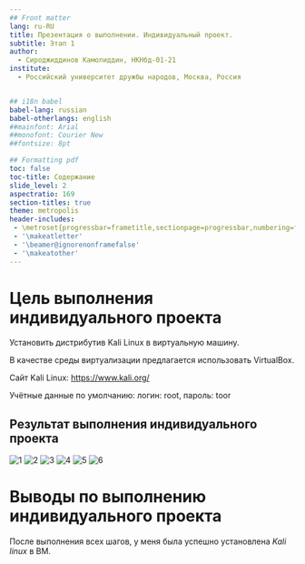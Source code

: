 ```yaml
---
## Front matter
lang: ru-RU
title: Презентация о выполнении. Индивидуальный проект. 
subtitle: Этап 1
author:
  - Сироджиддинов Камолиддин, НКНбд-01-21
institute:
  - Российский университет дружбы народов, Москва, Россия


## i18n babel
babel-lang: russian
babel-otherlangs: english
##mainfont: Arial
##monofont: Courier New
##fontsize: 8pt

## Formatting pdf
toc: false
toc-title: Содержание
slide_level: 2
aspectratio: 169
section-titles: true
theme: metropolis
header-includes:
 - \metroset{progressbar=frametitle,sectionpage=progressbar,numbering=fraction}
 - '\makeatletter'
 - '\beamer@ignorenonframefalse'
 - '\makeatother'
---
```


# Цель выполнения индивидуального проекта
Установить дистрибутив Kali Linux в виртуальную машину.

В качестве среды виртуализации предлагается использовать VirtualBox.

Сайт Kali Linux: https://www.kali.org/

Учётные данные по умолчанию: логин: root, пароль: toor

## Результат выполнения индивидуального проекта
![1](./image/5.png)
![2](./image/1.png)
![3](./image/4.png)
![4](./image/2.png)
![5](./image/3.png)
![6](./image/6.png)

# Выводы по выполнению индивидуального проекта
После выполнения всех шагов, у меня была успешно установлена *Kali linux* в ВМ.

